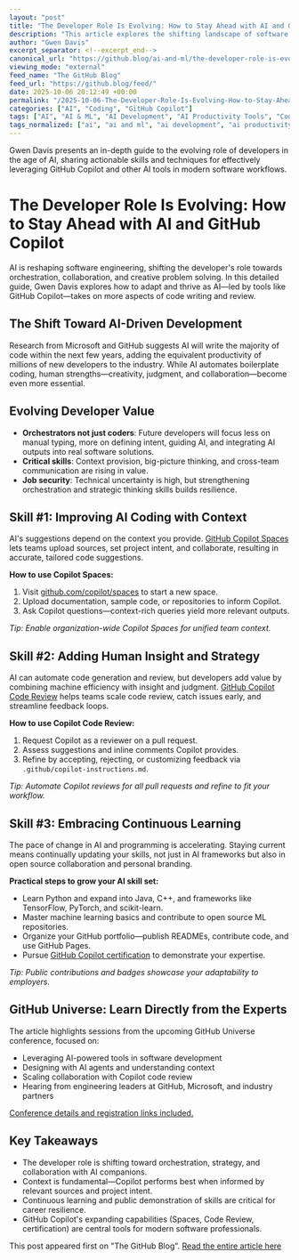 ```yaml
---
layout: "post"
title: "The Developer Role Is Evolving: How to Stay Ahead with AI and GitHub Copilot"
description: "This article explores the shifting landscape of software development as AI-powered tools, particularly GitHub Copilot and Copilot Spaces, transform coding, collaboration, and developer skill requirements. It covers new emerging roles for developers, best practices for leveraging AI effectively, practical guidance on Copilot features, and insights for continuous learning in an AI-driven environment. The piece also highlights upcoming sessions from GitHub Universe related to AI strategy, development orchestration, and collaboration."
author: "Gwen Davis"
excerpt_separator: <!--excerpt_end-->
canonical_url: "https://github.blog/ai-and-ml/the-developer-role-is-evolving-heres-how-to-stay-ahead/"
viewing_mode: "external"
feed_name: "The GitHub Blog"
feed_url: "https://github.blog/feed/"
date: 2025-10-06 20:12:49 +00:00
permalink: "/2025-10-06-The-Developer-Role-Is-Evolving-How-to-Stay-Ahead-with-AI-and-GitHub-Copilot.html"
categories: ["AI", "Coding", "GitHub Copilot"]
tags: ["AI", "AI & ML", "AI Development", "AI Productivity Tools", "Coding", "Collaborative Development", "Company News", "Continuous Learning", "Copilot Code Review", "Developer Collaboration", "Developer Orchestration", "Developer Skills", "GitHub Copilot", "GitHub Copilot Code Review", "GitHub Copilot Spaces", "GitHub Universe", "Machine Learning", "News", "News & Insights", "Open Source", "Python", "Software Automation", "Software Strategy"]
tags_normalized: ["ai", "ai and ml", "ai development", "ai productivity tools", "coding", "collaborative development", "company news", "continuous learning", "copilot code review", "developer collaboration", "developer orchestration", "developer skills", "github copilot", "github copilot code review", "github copilot spaces", "github universe", "machine learning", "news", "news and insights", "open source", "python", "software automation", "software strategy"]
---
```


Gwen Davis presents an in-depth guide to the evolving role of developers in the age of AI, sharing actionable skills and techniques for effectively leveraging GitHub Copilot and other AI tools in modern software workflows.<!--excerpt_end-->

# The Developer Role Is Evolving: How to Stay Ahead with AI and GitHub Copilot

AI is reshaping software engineering, shifting the developer's role towards orchestration, collaboration, and creative problem solving. In this detailed guide, Gwen Davis explores how to adapt and thrive as AI—led by tools like GitHub Copilot—takes on more aspects of code writing and review.

## The Shift Toward AI-Driven Development

Research from Microsoft and GitHub suggests AI will write the majority of code within the next few years, adding the equivalent productivity of millions of new developers to the industry. While AI automates boilerplate coding, human strengths—creativity, judgment, and collaboration—become even more essential.

## Evolving Developer Value

- **Orchestrators not just coders**: Future developers will focus less on manual typing, more on defining intent, guiding AI, and integrating AI outputs into real software solutions.
- **Critical skills**: Context provision, big-picture thinking, and cross-team communication are rising in value.
- **Job security**: Technical uncertainty is high, but strengthening orchestration and strategic thinking skills builds resilience.

## Skill #1: Improving AI Coding with Context

AI's suggestions depend on the context you provide. [GitHub Copilot Spaces](https://docs.github.com/en/copilot/how-tos/provide-context/use-copilot-spaces/create-copilot-spaces) lets teams upload sources, set project intent, and collaborate, resulting in accurate, tailored code suggestions.

**How to use Copilot Spaces:**

1. Visit [github.com/copilot/spaces](http://github.com/copilot/spaces) to start a new space.
2. Upload documentation, sample code, or repositories to inform Copilot.
3. Ask Copilot questions—context-rich queries yield more relevant outputs.

*Tip: Enable organization-wide Copilot Spaces for unified team context.*

## Skill #2: Adding Human Insight and Strategy

AI can automate code generation and review, but developers add value by combining machine efficiency with insight and judgment. [GitHub Copilot Code Review](https://docs.github.com/en/copilot/how-tos/use-copilot-agents/request-a-code-review/use-code-review) helps teams scale code review, catch issues early, and streamline feedback loops.

**How to use Copilot Code Review:**

1. Request Copilot as a reviewer on a pull request.
2. Assess suggestions and inline comments Copilot provides.
3. Refine by accepting, rejecting, or customizing feedback via `.github/copilot-instructions.md`.

*Tip: Automate Copilot reviews for all pull requests and refine to fit your workflow.*

## Skill #3: Embracing Continuous Learning

The pace of change in AI and programming is accelerating. Staying current means continually updating your skills, not just in AI frameworks but also in open source collaboration and personal branding.

**Practical steps to grow your AI skill set:**

- Learn Python and expand into Java, C++, and frameworks like TensorFlow, PyTorch, and scikit-learn.
- Master machine learning basics and contribute to open source ML repositories.
- Organize your GitHub portfolio—publish READMEs, contribute code, and use GitHub Pages.
- Pursue [GitHub Copilot certification](https://learn.github.com/certification/COPILOT) to demonstrate your expertise.

*Tip: Public contributions and badges showcase your adaptability to employers.*

## GitHub Universe: Learn Directly from the Experts

The article highlights sessions from the upcoming GitHub Universe conference, focused on:

- Leveraging AI-powered tools in software development
- Designing with AI agents and understanding context
- Scaling collaboration with Copilot code review
- Hearing from engineering leaders at GitHub, Microsoft, and industry partners

[Conference details and registration links included.](https://githubuniverse.com/?utm_source=Blog&utm_medium=GitHub&utm_campaign=developerrole)

## Key Takeaways

- The developer role is shifting toward orchestration, strategy, and collaboration with AI companions.
- Context is fundamental—Copilot performs best when informed by relevant sources and project intent.
- Continuous learning and public demonstration of skills are critical for career resilience.
- GitHub Copilot's expanding capabilities (Spaces, Code Review, certification) are central tools for modern software professionals.

This post appeared first on "The GitHub Blog". [Read the entire article here](https://github.blog/ai-and-ml/the-developer-role-is-evolving-heres-how-to-stay-ahead/)
